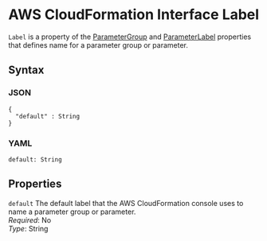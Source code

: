 # AWS CloudFormation Interface Label<a name="aws-properties-cloudformation-interface-label"></a>

`Label` is a property of the [ParameterGroup](aws-properties-cloudformation-interface-parametergroup.md) and [ParameterLabel](aws-properties-cloudformation-interface-parameterlabel.md) properties that defines name for a parameter group or parameter\.

## Syntax<a name="w6232ab1c19c15c15c25c19b5"></a>

### JSON<a name="aws-properties-cloudformation-interface-label-syntax.json"></a>

```
{
  "default" : String
}
```

### YAML<a name="aws-properties-cloudformation-interface-label-syntax.yaml"></a>

```
default: String
```

## Properties<a name="w6232ab1c19c15c15c25c19b7"></a>

`default`  <a name="cfn-cloudformation-interface-labelproperty-default"></a>
The default label that the AWS CloudFormation console uses to name a parameter group or parameter\.  
*Required*: No  
*Type*: String